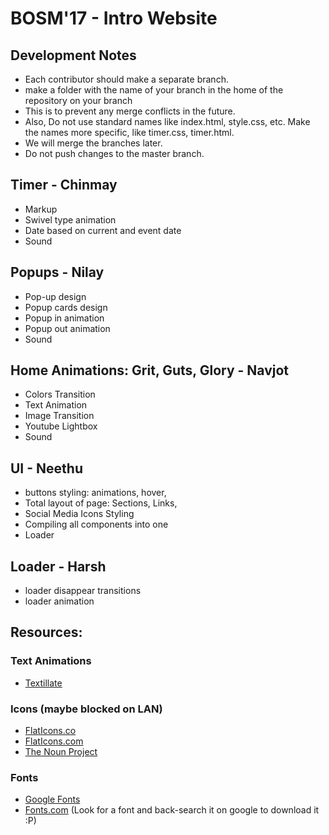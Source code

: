 # BOSM'17 - Intro Website

## Development Notes
- Each contributor should make a separate branch.
- make a folder with the name of your branch in the home of the repository on your branch
- This is to prevent any merge conflicts in the future.
- Also, Do not use standard names like index.html, style.css, etc. Make the names more specific, like timer.css, timer.html.
- We will merge the branches later.
- Do not push changes to the master branch.

## Timer - Chinmay
- Markup
- Swivel type animation
- Date based on current and event date
- Sound

## Popups - Nilay
- Pop-up design
- Popup cards design
- Popup in animation
- Popup out animation
- Sound

## Home Animations: Grit, Guts, Glory - Navjot
- Colors Transition
- Text Animation
- Image Transition
- Youtube Lightbox
- Sound

## UI - Neethu
- buttons styling: animations, hover,
- Total layout of page: Sections, Links,
- Social Media Icons Styling
- Compiling all components into one
- Loader

## Loader - Harsh
- loader disappear transitions
- loader animation

## Resources:
### Text Animations
- [Textillate](http://textillate.js.org/)

### Icons (maybe blocked on LAN)
- [FlatIcons.co](https://flaticons.co/)
- [FlatIcons.com](https://flaticon.com/)
- [The Noun Project](https://thenounproject.com/)

### Fonts

- [Google Fonts](https://fonts.google.com)
- [Fonts.com](https://fonts.com/) (Look for a font and back-search it on google to download it :P)
